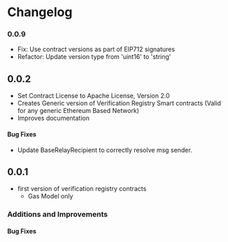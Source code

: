 # Changelog

### 0.0.9

- Fix: Use contract versions as part of EIP712 signatures
- Refactor: Update version type from 'uint16' to 'string'

## 0.0.2

- Set Contract License to Apache License, Version 2.0
- Creates Generic version of Verification Registry Smart contracts (Valid for any generic Ethereum Based Network)
- Improves documentation

#### Bug Fixes

- Update BaseRelayRecipient to correctly resolve msg sender.

## 0.0.1

- first version of verification registry contracts
  - Gas Model only

### Additions and Improvements

#### Bug Fixes
